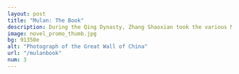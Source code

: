 ```yaml
---
layout: post
title: "Mulan: The Book"
description: During the Qing Dynasty, Zhang Shaoxian took the various Mulan retellings and united them into a story that would captiate audiences for generations to come.
image: novel_promo_thumb.jpg
bg: 91350e
alt: "Photograph of the Great Wall of China"
url: "/mulanbook"
num: 3
---
```

